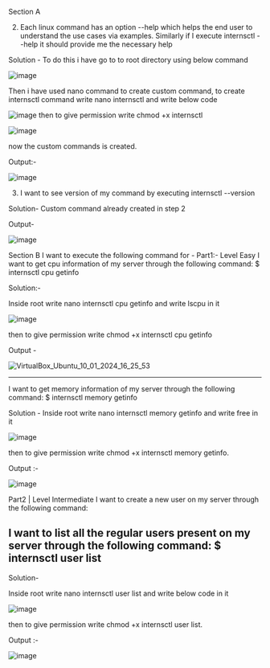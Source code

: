 Section A

2. Each linux command has an option --help which helps the end user to understand the use
cases via examples. Similarly if I execute internsctl --help it should provide me the
necessary help

Solution - To do this i have go to to root directory using below command

![image](https://github.com/varnit836/xenon_round/assets/53986191/94c1ed8e-71cc-4247-b2ab-4fb5ebcf82f0) 

Then i have used nano command to create custom command, to create internsctl command write 
nano internsctl and write below code

![image](https://github.com/varnit836/xenon_round/assets/53986191/6afc0eda-4f3e-40f9-a6cb-503983f8afda)
then to give permission write chmod +x internsctl

![image](https://github.com/varnit836/xenon_round/assets/53986191/13b4ae9c-8c37-44a8-9fbd-63d6aa0a7659)

now the custom commands is created.

Output:-

![image](https://github.com/varnit836/xenon_round/assets/53986191/74047881-0b7e-4c5b-a5ec-efbbd9d4642b)


3. I want to see version of my command by executing
internsctl --version

Solution- 
Custom command already created in step 2


Output-

![image](https://github.com/varnit836/xenon_round/assets/53986191/43c9edd7-dbee-4ef0-9f08-9fdfb5d11071)


Section B
I want to execute the following command for -
Part1:-  Level Easy
I want to get cpu information of my server through the following command:
$ internsctl cpu getinfo

Solution:-

Inside root write nano internsctl cpu getinfo and write lscpu in it

![image](https://github.com/varnit836/xenon_round/assets/53986191/01b6c851-1ff6-4872-9bf8-7eaceef50eea)

then to give permission write chmod +x internsctl cpu getinfo

Output - 

![VirtualBox_Ubuntu_10_01_2024_16_25_53](https://github.com/varnit836/xenon_round/assets/53986191/d40866ee-687e-4450-abc8-d04d47145c94)



---
I want to get memory information of my server through the following command:
$ internsctl memory getinfo

Solution - 
Inside root write nano internsctl memory getinfo and write free in it

![image](https://github.com/varnit836/xenon_round/assets/53986191/0a47fd5f-585d-4fcc-aa6c-4218b8378b80)

then to give permission write chmod +x internsctl memory getinfo.

Output :-

![image](https://github.com/varnit836/xenon_round/assets/53986191/daa6ff70-703a-4230-9969-46a0cba32ba2)



Part2 | Level Intermediate
I want to create a new user on my server through the following command:

I want to list all the regular users present on my server through the following command:
$ internsctl user list
---

Solution- 

Inside root write nano internsctl user list and write below code in it

![image](https://github.com/varnit836/xenon_round/assets/53986191/cd57d39a-5c9d-4a47-bfe8-9b743337b8e1)

then to give permission write chmod +x internsctl user list.

Output :-

![image](https://github.com/varnit836/xenon_round/assets/53986191/a1d6554d-946e-4178-9100-00732c752397)

